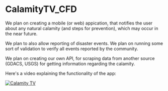 # CalamityTV_CFD

We plan on creating a mobile (or web) appication, that notifies the user about any natural calamity (and steps for prevention), which may occur in the near future.

We plan to also allow reporting of disaster events. We plan on running some sort of validation to verify all events reported by the community.

We plan on creating our own API, for scraping data from another source (GDACS, USGS) for getting information regarding the calamity.



Here's a video explaining the functionality of the app:

[![Calamity TV](https://img.youtube.com/vi/x1T_uljqCUk/0.jpg)](https://www.youtube.com/watch?v=x1T_uljqCUk)
